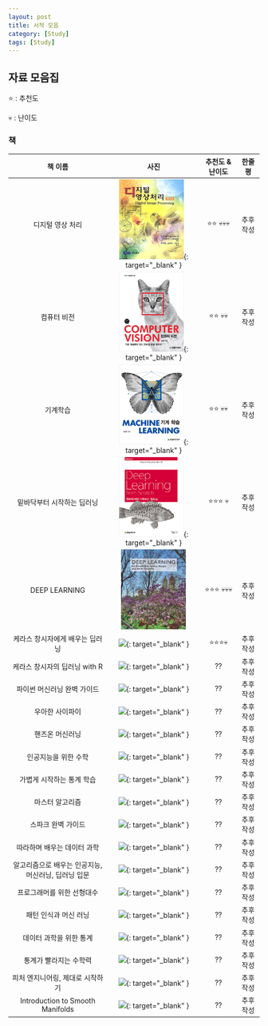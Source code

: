 ```yaml
---
layout: post
title: 서적 모음
category: [Study]
tags: [Study]
---
```


## 자료 모음집

:star: : 추천도

:skull: : 난이도

### 책

|      책 이름      |                                                               사진                                                                |                추천도 & 난이도                 |  한줄평  |
| :------------: | :-----------------------------------------------------------------------------------------------------------------------------: | :--------------------------------------: | :---: |
|   디지털 영상 처리    |   [<img src="/public/img/cover/DIP.jpg" width="130" height="160">](http://book.naver.com/bookdb/book_detail.nhn?bid=7538935){: target="_blank" }    |    :star::star: :skull::skull::skull:    | 추후 작성 |
|     컴퓨터 비전     |    [<img src="/public/img/cover/CV.jpg" width="130" height="160">](http://book.naver.com/bookdb/book_detail.nhn?bid=7973898){: target="_blank" }    |       :star::star: :skull::skull:        | 추후 작성 |
|      기계학습      |   [<img src="/public/img/cover/ML.jpg" width="130" height="160">](http://book.naver.com/bookdb/book_detail.nhn?bid=12873234){: target="_blank" }    |       :star::star: :skull::skull:        | 추후 작성 |
| 밑바닥부터 시작하는 딥러닝 | [<img src="/public/img/cover/scratch.jpg" width="130" height="160">](http://book.naver.com/bookdb/book_detail.nhn?bid=11492334){: target="_blank" } |        :star::star::star: :skull:        | 추후 작성 |
| DEEP LEARNING  |                [<img src="/public/img/cover/MIT.jpg" width="130" height="160">](http://www.deeplearningbook.org)                | :star::star::star: :skull::skull::skull: | 추후 작성 |
| 케라스 창시자에게 배우는 딥러닝 | [<img src="https://bookthumb-phinf.pstatic.net/cover/140/690/14069088.jpg?type=m140&udate=20190220">](https://book.naver.com/bookdb/book_detail.nhn?bid=14069088){: target="_blank" } | :star::star::star::skull: | 추후 작성 |
| 케라스 창시자의 딥러닝 with R | [<img src="https://bookthumb-phinf.pstatic.net/cover/145/208/14520898.jpg?type=m140&udate=20190224">](https://book.naver.com/bookdb/book_detail.nhn?bid=14520898){: target="_blank" } | ?? | 추후 작성 |
| 파이썬 머신러닝 완벽 가이드 | [<img src="https://bookthumb-phinf.pstatic.net/cover/145/686/14568657.jpg?type=m140&udate=20190309">](https://book.naver.com/bookdb/book_detail.nhn?bid=14568657){: target="_blank" } | ?? | 추후 작성 |
| 우아한 사이파이 | [<img src="https://bookthumb-phinf.pstatic.net/cover/136/085/13608509.jpg?type=m140&udate=20180619">](https://book.naver.com/bookdb/book_detail.nhn?bid=13608509){: target="_blank" } | ?? | 추후 작성 |
| 핸즈온 머신러닝 |  [<img src="https://bookthumb-phinf.pstatic.net/cover/135/418/13541863.jpg?type=m140&udate=20180814">](https://book.naver.com/bookdb/book_detail.nhn?bid=13541863){: target="_blank" } | ?? | 추후 작성 |
| 인공지능을 위한 수학 | [<img src="https://bookthumb-phinf.pstatic.net/cover/142/003/14200387.jpg?type=m140&udate=20181208">](https://book.naver.com/bookdb/book_detail.nhn?bid=14200387){: target="_blank" } | ?? | 추후 작성 |
| 가볍게 시작하는 통계 학습 | [<img src="https://bookthumb-phinf.pstatic.net/cover/104/944/10494492.jpg?type=m140&udate=20170925">](https://book.naver.com/bookdb/book_detail.nhn?bid=10494492){: target="_blank" } | ?? | 추후 작성 |
| 마스터 알고리즘 | [<img src="https://bookthumb-phinf.pstatic.net/cover/108/243/10824359.jpg?type=m140&udate=20170803">](https://book.naver.com/bookdb/book_detail.nhn?bid=10824359){: target="_blank" } | ?? | 추후 작성 |
| 스파크 완벽 가이드 |  [<img src="https://bookthumb-phinf.pstatic.net/cover/143/003/14300380.jpg?type=m140&udate=20190115">](https://book.naver.com/bookdb/book_detail.nhn?bid=14300380){: target="_blank" } | ?? | 추후 작성 |
| 따라하며 배우는 데이터 과학 |  [<img src="https://bookthumb-phinf.pstatic.net/cover/123/072/12307278.jpg?type=m140&udate=20190204">](https://book.naver.com/bookdb/book_detail.nhn?bid=12307278){: target="_blank" } | ?? | 추후 작성 |
| 알고리즘으로 배우는 인공지능, 머신러닝, 딥러닝 입문 | [<img src="https://bookthumb-phinf.pstatic.net/cover/107/706/10770641.jpg?type=m140&udate=20160729">](https://book.naver.com/bookdb/book_detail.nhn?bid=10770641){: target="_blank" } | ?? | 추후 작성 |
| 프로그래머를 위한 선형대수 | [<img src="https://bookthumb-phinf.pstatic.net/cover/117/617/11761716.jpg?type=m140&udate=20180210">](https://book.naver.com/bookdb/book_detail.nhn?bid=11761716){: target="_blank" } | ?? | 추후 작성 |
| 패턴 인식과 머신 러닝 | [<img src="https://bookthumb-phinf.pstatic.net/cover/139/829/13982932.jpg?type=m140&udate=20180830">](https://book.naver.com/bookdb/book_detail.nhn?bid=13982932){: target="_blank" } | ?? | 추후 작성 |
| 데이터 과학을 위한 통계 | [<img src="https://bookthumb-phinf.pstatic.net/cover/140/504/14050443.jpg?type=m140&udate=20190111">](https://book.naver.com/bookdb/book_detail.nhn?bid=14050443){: target="_blank" } | ?? | 추후 작성 |
| 통계가 빨라지는 수학력 | [<img src="https://bookthumb-phinf.pstatic.net/cover/106/518/10651826.jpg?type=m140&udate=20180703">](https://book.naver.com/bookdb/book_detail.nhn?bid=10651826){: target="_blank" } | ?? | 추후 작성 |
| 피처 엔지니어링, 제대로 시작하기 | [<img src="https://bookthumb-phinf.pstatic.net/cover/143/712/14371200.jpg?type=m140&udate=20190204">](https://book.naver.com/bookdb/book_detail.nhn?bid=14371200){: target="_blank" } | ?? | 추후 작성 |
| Introduction to Smooth Manifolds | [<img src="https://bookthumb-phinf.pstatic.net/cover/004/153/00415302.jpg?type=m140&udate=20091228">](https://book.naver.com/bookdb/book_detail.nhn?bid=415302){: target="_blank" } | ?? | 추후 작성 |